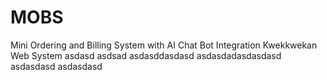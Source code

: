 # MOBS
Mini Ordering and Billing System with AI Chat Bot Integration
Kwekkwekan Web System
asdasd
asdsad
asdasddasdasd
asdasdadasdasdasd
asdasdasd
asdasdasd
